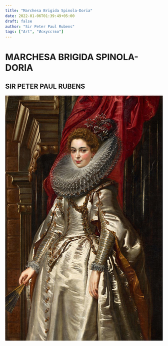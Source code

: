 ```yaml
---
title: "Marchesa Brigida Spinola-Doria"
date: 2022-01-06T01:39:49+05:00
draft: false
author: "Sir Peter Paul Rubens"
tags: ["Art", "Искусство"]
---
```


# MARCHESA BRIGIDA SPINOLA-DORIA

## SIR PETER PAUL RUBENS

![Brigida Spinola-Doria](image.jpg)
